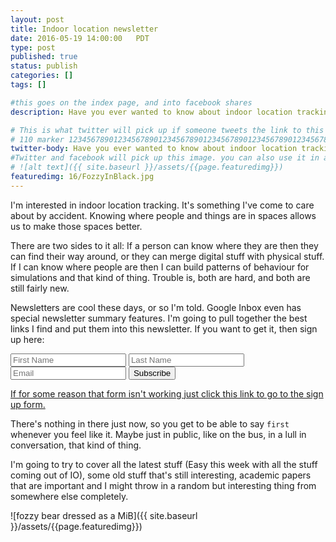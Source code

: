 ```yaml
---
layout: post
title: Indoor location newsletter
date: 2016-05-19 14:00:00   PDT
type: post
published: true
status: publish
categories: []
tags: []

#this goes on the index page, and into facebook shares
description: Have you ever wanted to know about indoor location tracking? I want to know too, so I'm making an email newsletter of all the best stuff that I find.

# This is what twitter will pick up if someone tweets the link to this page 
# 110 marker 1234567890123456789012345678901234567890123456789012345678901234567890123456789012345678901234567890123456789
twitter-body: Have you ever wanted to know about indoor location tracking? I'm making a newsletter of all the best stuff.
#Twitter and facebook will pick up this image. you can also use it in a post with:
# ![alt text]({{ site.baseurl }}/assets/{{page.featuredimg}}) 
featuredimg: 16/FozzyInBlack.jpg
---
```


I'm interested in indoor location tracking. It's something I've come to care about by accident. Knowing where people and things are in spaces allows us to make those spaces better.

There are two sides to it all: If a person can know where they are then they can find their way around, or they can merge digital stuff with physical stuff. If I can know where people are then I can build patterns of behaviour for simulations and that kind of thing. Trouble is, both are hard, and both are still fairly new.

Newsletters are cool these days, or so I'm told. Google Inbox even has special newsletter summary features. I'm going to pull together the best links I find and put them into this newsletter. If you want to get it, then sign up here:

<form markdown="0" method="post" action="https://goodbits.io/e/3f0dcddb-43f1-48e1-8d79-a72e7e7bb6e8" target="_blank">
<input type="text" name="first_name" placeholder="First Name"></input>
<input type="text" name="last_name" placeholder="Last Name"></input>
<input type="text" name="email" placeholder="Email"></input>
<input type="submit" value="Subscribe">
</form>

[If for some reason that form isn't working just click this link to go to the sign up form.](https://ben-doherty.ongoodbits.com/)

There's nothing in there just now, so you get to be able to say `first` whenever you feel like it. Maybe just in public, like on the bus, in a lull in conversation, that kind of thing.

I'm going to try to cover all the latest stuff (Easy this week with all the stuff coming out of IO), some old stuff that's still interesting, academic papers that are important and I might throw in a random but interesting thing from somewhere else completely. 

![fozzy bear dressed as a MiB]({{ site.baseurl }}/assets/{{page.featuredimg}})


